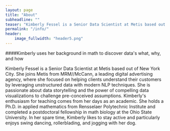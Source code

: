 ```yaml
---
layout: page
title: "About"
subheadline: ""
teaser: "Kimberly Fessel is a Senior Data Scientist at Metis based out of NYC."
permalink: "/info/"
header:
    image_fullwidth: "header5.png"
---
```


####Kimberly uses her background in math to discover data's what, why, and how

Kimberly Fessel is a Senior Data Scientist at Metis based out of New York City.  She joins Metis from MRM//McCann, a leading digital advertising agency, where she focused on helping clients understand their customers by leveraging unstructured data with modern NLP techniques.  She is passionate about data storytelling and the power of compelling data visualizations to challenge pre-conceived assumptions.  Kimberly's enthusiasm for teaching comes from her days as an academic.  She holds a Ph.D. in applied mathematics from Rensselaer Polytechnic Institute and completed a postdoctoral fellowship in math biology at the Ohio State University.  In her spare time, Kimberly likes to stay active and particularly enjoys swing dancing, rollerblading, and jogging with her dog.

